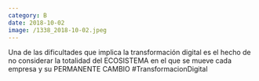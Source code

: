 ```yaml
--- 
category: B 
date: 2018-10-02 
image: /1338_2018-10-02.jpeg 
--- 
```


Una de las dificultades que implica la transformación digital es el hecho de no considerar la totalidad del ECOSISTEMA en el que se mueve cada empresa y su PERMANENTE CAMBIO #TransformacionDigital